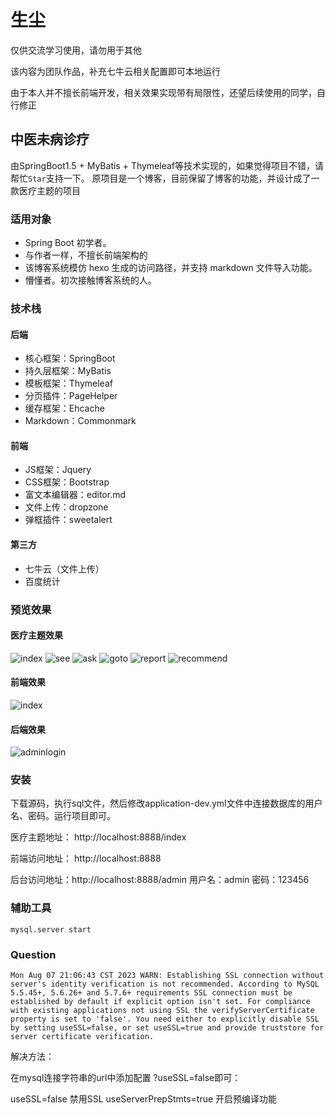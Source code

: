# 生尘
仅供交流学习使用，请勿用于其他

该内容为团队作品，补充七牛云相关配置即可本地运行

由于本人并不擅长前端开发，相关效果实现带有局限性，还望后续使用的同学，自行修正
## 中医未病诊疗
由SpringBoot1.5 + MyBatis + Thymeleaf等技术实现的，如果觉得项目不错，请帮忙`Star`支持一下。
原项目是一个博客，目前保留了博客的功能，并设计成了一款医疗主题的项目
### 适用对象
* Spring Boot 初学者。
* 与作者一样，不擅长前端架构的
* 该博客系统模仿 hexo 生成的访问路径，并支持 markdown 文件导入功能。
* 懵懂者。初次接触博客系统的人。
### 技术栈
#### 后端
* 核心框架：SpringBoot
* 持久层框架：MyBatis
* 模板框架：Thymeleaf
* 分页插件：PageHelper
* 缓存框架：Ehcache
* Markdown：Commonmark

#### 前端
* JS框架：Jquery
* CSS框架：Bootstrap
* 富文本编辑器：editor.md
* 文件上传：dropzone
* 弹框插件：sweetalert

#### 第三方
* 七牛云（文件上传）
* 百度统计

### 预览效果
#### 医疗主题效果
![index](http://pb84kab39.bkt.clouddn.com/sc/demo01.jpg)
![see](http://pb84kab39.bkt.clouddn.com/sc/demo02.png)
![ask](http://pb84kab39.bkt.clouddn.com/sc/demo03.png)
![goto](http://pb84kab39.bkt.clouddn.com/sc/demo04.png)
![report](http://pb84kab39.bkt.clouddn.com/sc/demo05.png)
![recommend](http://pb84kab39.bkt.clouddn.com/sc/demo06.png)

#### 前端效果
![index](https://github.com/caozongpeng/github-static/blob/master/springBootBlog/index.png)

#### 后端效果
![adminlogin](https://github.com/caozongpeng/github-static/blob/master/springBootBlog/adminlogin.png)

### 安装
下载源码，执行sql文件，然后修改application-dev.yml文件中连接数据库的用户名、密码。运行项目即可。

医疗主题地址：
http://localhost:8888/index

前端访问地址：
http://localhost:8888

后台访问地址：http://localhost:8888/admin 用户名：admin 密码：123456

### 辅助工具
```shell script
mysql.server start
```

### Question
```shell script
Mon Aug 07 21:06:43 CST 2023 WARN: Establishing SSL connection without server's identity verification is not recommended. According to MySQL 5.5.45+, 5.6.26+ and 5.7.6+ requirements SSL connection must be established by default if explicit option isn't set. For compliance with existing applications not using SSL the verifyServerCertificate property is set to 'false'. You need either to explicitly disable SSL by setting useSSL=false, or set useSSL=true and provide truststore for server certificate verification.
```

解决方法：

在mysql连接字符串的url中添加配置 ?useSSL=false即可：

useSSL=false        禁用SSL
useServerPrepStmts=true        开启预编译功能